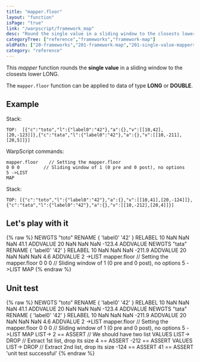 ```yaml
---
title: "mapper.floor"
layout: "function"
isPage: "true"
link: "/warpscript/framework_map"
desc: "Round the single value in a sliding window to the closests lower LONG"
categoryTree: ["reference","frameworks","framework-map"]
oldPath: ["20-frameworks","201-framework-map","201-single-value-mappers","120-mapper_floor.html.md"]
category: "reference"
---
```

 

This *mapper* function rounds the **single value** in a sliding window to the closests lower LONG.

The `mapper.floor` function can be applied to data of type **LONG** or **DOUBLE**.


## Example ##

Stack:

    TOP:  [{"c":"toto","l":{"label0":"42"},"a":{},"v":[[10,42],[20,-123]]},{"c":"tata","l":{"label0":"42"},"a":{},"v":[[10,-211],[20,5]]}]

WarpScript commands:

    mapper.floor    // Setting the mapper.floor
    0 0 0         // Sliding window of 1 (0 pre and 0 post), no options
    5 ->LIST
    MAP

Stack: 

    TOP: [{"c":"toto","l":{"label0":"42"},"a":{},"v":[[10,41],[20,-124]]},{"c":"tata","l":{"label0":"42"},"a":{},"v":[[10,-212],[20,4]]}]

## Let's play with it ##

{% raw %}
<warp10-warpscript-widget>NEWGTS "toto" RENAME 
{ 'label0' '42' } RELABEL
10 NaN NaN NaN 41.1 ADDVALUE
20 NaN NaN NaN -123.4 ADDVALUE
NEWGTS "tata" RENAME 
{ 'label0' '42' } RELABEL
10 NaN NaN NaN -211.9 ADDVALUE
20 NaN NaN NaN 4.6 ADDVALUE
2 ->LIST
mapper.floor   // Setting the mapper.floor
0 0 0         // Sliding window of 1 (0 pre and 0 post), no options
5 ->LIST
MAP
</warp10-warpscript-widget>
{% endraw %}    


## Unit test ##

{% raw %}
<warp10-warpscript-widget>NEWGTS "toto" RENAME 
{ 'label0' '42' } RELABEL
10 NaN NaN NaN 41.1 ADDVALUE
20 NaN NaN NaN -123.4 ADDVALUE
NEWGTS "tata" RENAME 
{ 'label0' '42' } RELABEL
10 NaN NaN NaN -211.9 ADDVALUE
20 NaN NaN NaN 4.6 ADDVALUE
2 ->LIST
mapper.floor   // Setting the mapper.floor
0 0 0         // Sliding window of 1 (0 pre and 0 post), no options
5 ->LIST
MAP
LIST-> 2 == ASSERT    // We should have two list
VALUES LIST-> DROP    // Extract 1st list, drop its size
4 == ASSERT
-212 == ASSERT
VALUES LIST-> DROP    // Extract 2nd list, drop its size
-124 == ASSERT
41 == ASSERT
'unit test successful'
</warp10-warpscript-widget>
{% endraw %}        